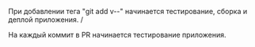 При добавлении тега "git add v--" начинается тестирование, сборка и деплой приложения. / 

На каждый коммит в PR начинается тестирование приложения.
